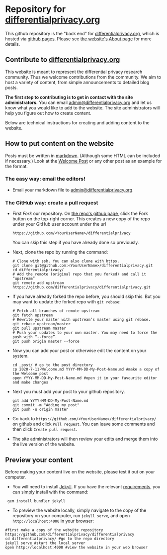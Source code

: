 # Repository for [differentialprivacy.org](https://differentialprivacy.org/)

This github repository is the "back end" for [differentialprivacy.org](https://differentialprivacy.org/), which is hosted via [github pages](https://pages.github.com/). Please see [the website's About page](https://differentialprivacy.org/about/) for more details.

## Contribute to [differentialprivacy.org](https://differentialprivacy.org/)

This website is meant to represent the differential privacy research community. 
Thus we welcome contributions from the community. 
We aim to host a variety of content, from simple announcements to detailed blog posts.

**The first step to contributing is to get in contact with the site administrators.** 
You can email [admin@differentialprivacy.org](mailto:admin@differentialprivacy.org) and let us know what you would like to add to the website.
The site administrators will help you figure out how to create content.

Below are technical instructions for creating and adding content to the website.

## How to put content on the website

Posts must be written in [markdown](https://www.markdownguide.org/basic-syntax/). (Although some HTML can be included if necessary.)
Look at the [Welcome Post](https://github.com/differentialprivacy/differentialprivacy/blob/master/_posts/2020-7-11-Welcome.md) or any other post as an example for the format.

### The easy way: email the editors!

- Email your markdown file to
  [admin@differentialprivacy.org](mailto:admin@differentialprivacy.org).


### The GitHub way: create a pull request
- First *Fork* our repository. On [the repo's github page](https://github.com/differentialprivacy/differentialprivacy), click the Fork button on the
  top-right corner. This creates a new copy of the repo under your
  GitHub user account under the url
  ```
  https://github.com/<YourUserName>/differentialprivacy
  ```
  You can skip this step if you have already done so previously.

- Next, clone the repo by running the command:
  ```
  # Clone with ssh. You can also clone with https.
  git clone git@github.com:<YourUserName>/differentialprivacy.git
  cd differentialprivacy/
  # Add the remote (original repo that you forked) and call it “upstream”
  git remote add upstream https://github.com/differentialprivacy/differentialprivacy.git 
  ```

- If you have already forked the repo before, you should skip this. But you may want to update the forked repo with `git rebase`:
  ```
  # Fetch all branches of remote upstream
  git fetch upstream
  # Rewrite your master with upstream’s master using git rebase.
  git rebase upstream/master
  git pull upstream master
  # Push your updates to your own master. You may need to force the push with “--force”.
  git push origin master --force
  ```

- Now you can add your post or otherwise edit the content on your system.
  ```
  cd _post/ # go to the post directory
  cp 2020-7-11-Welcome.md YYYY-MM-DD-My-Post-Name.md #make a copy of the Welcome post
  open YYYY-MM-DD-My-Post-Name.md #open it in your favourite editor and make changes
  ```
  
- Next you must add your post to your github repository.
  ```
  git add YYYY-MM-DD-My-Post-Name.md
  git commit -m "Adding my post"
  git push -u origin master
  ```

- Go back to `https://github.com/<YourUserName>/differentialprivacy/` on github and click `Pull request`. You can leave some comments and then click `Create pull request`.
  
- The site administrators will then review your edits and merge them into the live version of the website. 

## Preview your content

Before making your content live on the website, please test it out on your computer.

- You will need to install [Jekyll](https://jekyllrb.com/). If you have the relevant [requirements](https://jekyllrb.com/docs/installation/#requirements), you can simply install with the command:
```
 gem install bundler jekyll
```

- To preview the website locally, simply navigate to the copy of the repository on your computer, run `jekyll serve`, and open `http://localhost:4000` in your browser:
```
#first make a copy of the website repository https://github.com/differentialprivacy/differentialprivacy
cd differentialprivacy/ #go to the repo directory
jekyll serve #start the local server
open http://localhost:4000 #view the website in your web browser
```
